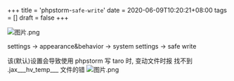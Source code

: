 +++
title = 'phpstorm-`safe-write`'
date = 2020-06-09T10:20:21+08:00
tags = []
draft = false
+++

![图片.png](https://upload-images.jianshu.io/upload_images/4073481-68f88929c0a638a1.png?imageMogr2/auto-orient/strip%7CimageView2/2/w/1240)

settings -> appearance&behavior -> system settings -> safe write

该(默认)设置会导致使用 phpstorm 写 taro 时, 变动文件时报 找不到 .jax___hv_temp___ 文件的错
![图片.png](https://upload-images.jianshu.io/upload_images/4073481-72847b96beb8a6bc.png?imageMogr2/auto-orient/strip%7CimageView2/2/w/1240)


